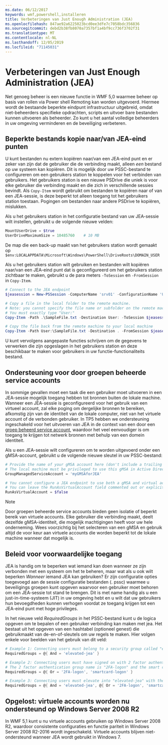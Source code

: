 ```yaml
---
ms.date: 06/12/2017
keywords: wmf,powershell,installeren
title: Verbeteringen van Just Enough Administration (JEA)
ms.openlocfilehash: 847ae92a6225023bcd0ee3dfe7c7058bdc356836
ms.sourcegitcommit: debd2b38fb8070a7357bf1a4bf9cc736f3702f31
ms.translationtype: MT
ms.contentlocale: nl-NL
ms.lasthandoff: 12/05/2019
ms.locfileid: "71145031"
---
```

# <a name="improvements-to-just-enough-administration-jea"></a>Verbeteringen van Just Enough Administration (JEA)

Net genoeg beheer is een nieuwe functie in WMF 5,0 waarmee beheer op basis van rollen via Power shell Remoting kan worden uitgevoerd. Hiermee wordt de bestaande beperkte eindpunt infrastructuur uitgebreid, omdat niet-beheerders specifieke opdrachten, scripts en uitvoer bare bestanden kunnen uitvoeren als beheerder. Zo kunt u het aantal volledige beheerders in uw omgeving verminderen en de beveiliging verbeteren.

## <a name="constrained-file-copy-tofrom-jea-endpoints"></a>Beperkte bestands kopie naar/van JEA-eind punten

U kunt bestanden nu extern kopiëren naar/van een JEA-eind punt en er zeker van zijn dat de gebruiker die de verbinding maakt, alleen *een* bestand op uw systeem kan kopiëren. Dit is mogelijk door uw PSSC-bestand te configureren om een gebruikers station te koppelen voor het verbinden van gebruikers. Het gebruikers station is een nieuwe PSDrive die uniek is voor elke gebruiker die verbinding maakt en die zich in verschillende sessies bevindt. Als `Copy-Item` wordt gebruikt om bestanden te kopiëren naar of van een JEA-sessie, is deze beperkt tot alleen toegang tot het gebruikers station toestaan. Pogingen om bestanden naar andere PSDrive te kopiëren, mislukken.

Als u het gebruikers station in het configuratie bestand van uw JEA-sessie wilt instellen, gebruikt u de volgende nieuwe velden:

```powershell
MountUserDrive = $true
UserDriveMaximumSize = 10485760    # 10 MB
```

De map die een back-up maakt van het gebruikers station wordt gemaakt op `$env:LOCALAPPDATA\Microsoft\Windows\PowerShell\DriveRoots\DOMAIN_USER`

Als u het gebruikers station wilt gebruiken en bestanden wilt kopiëren naar/van een JEA-eind punt dat is geconfigureerd om het gebruikers station zichtbaar te maken, gebruikt u de para meters `-ToSession` en `-FromSession` in `Copy-Item`.

```powershell
# Connect to the JEA endpoint
$jeasession = New-PSSession -ComputerName 'srv01' -ConfigurationName 'UserDemo'

# Copy a file in the local folder to the remote machine.
# Note: you cannot specify the file name or subfolder on the remote machine.
# You must exactly type "User:"
Copy-Item -Path .\SampleFile.txt -Destination User: -ToSession $jeasession

# Copy the file back from the remote machine to your local machine
Copy-Item -Path User:\SampleFile.txt -Destination . -FromSession $jeasession
```

U kunt vervolgens aangepaste functies schrijven om de gegevens te verwerken die zijn opgeslagen in het gebruikers station en deze beschikbaar te maken voor gebruikers in uw functie-functionaliteits bestand.

## <a name="support-for-group-managed-service-accounts"></a>Ondersteuning voor door groepen beheerde service accounts

In sommige gevallen moet een taak die een gebruiker moet uitvoeren in een JEA-sessie mogelijk toegang hebben tot bronnen buiten de lokale machine. Wanneer een JEA-sessie is geconfigureerd voor het gebruik van een virtueel account, zal elke poging om dergelijke bronnen te bereiken, afkomstig zijn van de identiteit van de lokale computer, niet van het virtuele account of de verbonden gebruiker. In TP5 hebben we ondersteuning ingeschakeld voor het uitvoeren van JEA in de context van een door een [groep beheerd service account](/previous-versions/windows/it-pro/windows-server-2012-R2-and-2012/jj128431\(v=ws.11\)), waardoor het veel eenvoudiger is om toegang te krijgen tot netwerk bronnen met behulp van een domein identiteit.

Als u een JEA-sessie wilt configureren om te worden uitgevoerd onder een gMSA-account, gebruikt u de volgende nieuwe sleutel in uw PSSC-bestand:

```powershell
# Provide the name of your gMSA account here (don't include a trailing $)
# The local machine must be privileged to use this gMSA in Active Directory
GroupManagedServiceAccount = 'myGMSAforJEA'

# You cannot configure a JEA endpoint to use both a gMSA and virtual account
# You can leave the RunAsVirtualAccount field commented out or explicitly set it to false
RunAsVirtualAccount = $false
```

> [!NOTE]
> Door groepen beheerde service accounts bieden geen isolatie of beperkt bereik van virtuele accounts.
> Elke gebruiker die verbinding maakt, deelt dezelfde gMSA-identiteit, die mogelijk machtigingen heeft voor uw hele onderneming. Wees voorzichtig bij het selecteren van een gMSA en gebruik altijd de voor keur aan virtuele accounts die worden beperkt tot de lokale machine wanneer dat mogelijk is.

## <a name="conditional-access-policies"></a>Beleid voor voorwaardelijke toegang

JEA is handig om te beperken wat iemand kan doen wanneer ze zijn verbonden met een systeem om het te beheren, maar wat als u ook wilt beperken *Wanneer* iemand JEA kan gebruiken? Er zijn configuratie opties toegevoegd aan de sessie configuratie bestanden (. pssc) waarmee u beveiligings groepen kunt opgeven waarvoor een gebruiker moet behoren om een JEA-sessie tot stand te brengen. Dit is met name handig als u een just-in-time-systeem (JIT) in uw omgeving hebt en u wilt dat uw gebruikers hun bevoegdheden kunnen verhogen voordat ze toegang krijgen tot een JEA-eind punt met hoge privileges.

In het nieuwe veld *RequiredGroups* in het PSSC-bestand kunt u de logica opgeven om te bepalen of een gebruiker verbinding kan maken met jea. Het bestaat uit het opgeven van een hashtabel (optioneel genest) die gebruikmaakt van de-en-of-sleutels om uw regels te maken. Hier volgen enkele voor beelden van het gebruik van dit veld:

```powershell
# Example 1: Connecting users must belong to a security group called "elevated-jea"
RequiredGroups = @{ And = 'elevated-jea' }

# Example 2: Connecting users must have signed on with 2 factor authentication or a smart card
# The 2 factor authentication group name is "2FA-logon" and the smart card group name is "smartcard-logon"
RequiredGroups = @{ Or = '2FA-logon', 'smartcard-logon' }

# Example 3: Connecting users must elevate into "elevated-jea" with their JIT system and have logged on with 2FA or a smart card
RequiredGroups = @{ And = 'elevated-jea', @{ Or = '2FA-logon', 'smartcard-logon' }}
```

## <a name="fixed-virtual-accounts-are-now-supported-on-windows-server-2008-r2"></a>Opgelost: virtuele accounts worden nu ondersteund op Windows Server 2008 R2

In WMF 5,1 kunt u nu virtuele accounts gebruiken op Windows Server 2008 R2, waardoor consistente configuraties en functie pariteit in Windows Server 2008 R2-2016 wordt ingeschakeld. Virtuele accounts blijven niet-ondersteund wanneer JEA wordt gebruikt in Windows 7.